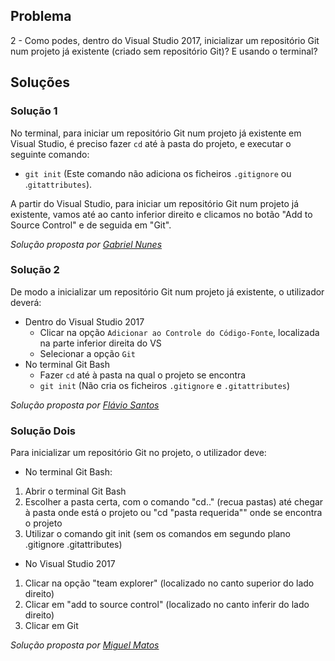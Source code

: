 ## Problema

2 - Como podes, dentro do Visual Studio 2017, inicializar
um repositório Git num projeto já existente (criado sem
repositório Git)? E usando o terminal?

## Soluções

### Solução 1

No terminal, para iniciar um repositório Git num
projeto já existente em Visual Studio, é preciso fazer
`cd` até à pasta do projeto, e executar o seguinte comando:

* `git init` (Este comando não adiciona os ficheiros
`.gitignore` ou .`gitattributes`).

A partir do Visual Studio, para iniciar um repositório Git num projeto já
existente, vamos até ao canto inferior direito e clicamos no botão "Add
to Source Control" e de seguida em "Git".

*Solução proposta por [Gabriel Nunes](https://github.com/twinventur)*

### Solução 2

De modo a inicializar um repositório Git num projeto já existente, o utilizador
deverá:

* Dentro do Visual Studio 2017
  * Clicar na opção `Adicionar ao Controle do Código-Fonte`, localizada na
    parte inferior direita do VS
  * Selecionar a opção `Git`
* No terminal Git Bash
  * Fazer `cd` até à pasta na qual o projeto se encontra
  * `git init` (Não cria os ficheiros `.gitignore` e `.gitattributes`)

*Solução proposta por [Flávio Santos](https://github.com/fs000)*




### Solução Dois

Para inicializar um repositório Git no projeto, o utilizador deve:
* No terminal Git Bash:
 1. Abrir o terminal Git Bash 
 2. Escolher a pasta certa, com o comando "cd.." (recua pastas) até chegar à pasta onde está o projeto
 ou "cd "pasta requerida"" onde se encontra o projeto
 3. Utilizar o comando git init (sem os comandos em segundo plano .gitignore .gitattributes)
 
* No Visual Studio 2017
 1. Clicar na opção "team explorer" (localizado no canto superior do lado direito)
 2. Clicar em "add to source control" (localizado no canto inferir do lado direito)
 3. Clicar em Git  
 
*Solução proposta por [Miguel Matos](https://github.com/mikee1594)*